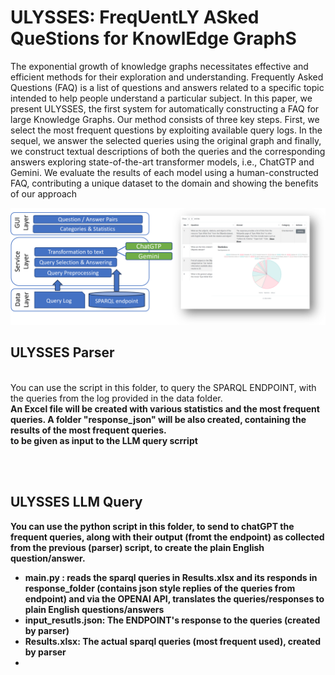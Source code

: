 # ULYSSES: FreqUentLY ASked QueStions for KnowlEdge GraphS

The exponential growth of knowledge graphs necessitates effective and efficient methods for their exploration and understanding.
Frequently Asked Questions (FAQ) is a list of questions and answers
related to a specific topic intended to help people understand a particular subject. In this paper, we present ULYSSES, the first system
for automatically constructing a FAQ for large Knowledge Graphs. Our
method consists of three key steps. First, we select the most frequent
questions by exploiting available query logs. In the sequel, we answer the
selected queries using the original graph and finally, we construct textual
descriptions of both the queries and the corresponding answers exploring state-of-the-art transformer models, i.e., ChatGTP and Gemini. We
evaluate the results of each model using a human-constructed FAQ, contributing a unique dataset to the domain and showing the benefits of our
approach
 <p align="center">

</p>
<p align="center">
  <img src="https://github.com/giannisvassiliou/KGFaq/blob/main/ulisses.png"/>
</p>

## ULYSSES Parser

<br> You can use the script in this folder, to query the SPARQL ENDPOINT, with the queries from the log provided in the data folder.
<br><b> An Excel file will be created with various statistics and the most frequent queries. A folder "response_json" will be also created, containing the results of the most frequent queries.
<br>to be given as input to the LLM query scrript
<br>
<b>


<br> <br>
## ULYSSES LLM Query

You can use the python script in this folder, to send to chatGPT the frequent queries, along with their output (fromt the endpoint) as collected from the previous (parser) script, to create the 
plain English question/answer.
<UL>

<Li> main.py : reads the sparql queries in Results.xlsx and its responds in response_folder (contains json style replies of the queries from endpoint)
           and via the OPENAI API, translates the queries/responses to plain English questions/answers</Li>
<li>input_resutls.json: The ENDPOINT's response to the queries (created by parser)</Li>
<li>Results.xlsx: The actual sparql queries (most frequent used), created by parser<li>
</UL>


<br>

